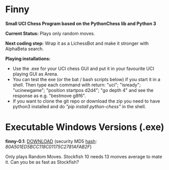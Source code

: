 # Finny
**Small UCI Chess Program based on the PythonChess lib and Python 3**

**Current Status:** Plays only random moves.

**Next coding step:** Wrap it as a LichessBot and make it stronger with AlphaBeta search.

**Playing installations:**
* Use the .exe for your UCI chess GUI and put it in your favourite UCI playing GUI as Arena.
* You can test the exe (or the bat / bash scripts below) if you start it in a shell. Then type each command with return: "uci"; "isready"; "ucinewgame"; "position startpos d2d4"; "go depth 4" and see the response as e.g. "bestmove g8f6".
*  If you want to clone the git repo or download the zip you need to have python3 installed and do *"pip install python-chess"* in the shell.

# Executable Windows Versions (.exe)

**finny-0.1**: [DOWNLOAD](https://drive.google.com/file/d/1tdORyO8_aew2cL9--ibZtrl-nrFwpNQA/view?usp=sharing) (security MD5 [hash](https://www.pelock.com/products/hash-calculator): *80A501ED5BCC118C01175C2781AFAB2F*)

Only plays Random Moves. Stockfish 10 needs 13 monves average to mate it. Can you be as fast as Stockfish?
